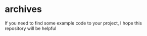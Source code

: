 # archives
If you need to find some example code to your project, I hope this repository will be helpful
